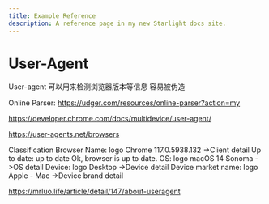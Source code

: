 ```yaml
---
title: Example Reference
description: A reference page in my new Starlight docs site.
---
```


# User-Agent

User-agent 可以用来检测浏览器版本等信息
容易被伪造

Online Parser: <https://udger.com/resources/online-parser?action=my>

<https://developer.chrome.com/docs/multidevice/user-agent/>

<https://user-agents.net/browsers>

Classification Browser
Name: logo Chrome 117.0.5938.132 ->Client detail
Up to date: up to date Ok, browser is up to date.
OS: logo macOS 14 Sonoma ->OS detail
Device: logo Desktop ->Device detail
Device market name: logo Apple - Mac ->Device brand detail

<https://mrluo.life/article/detail/147/about-useragent>
